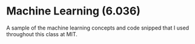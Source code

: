 # Machine Learning (6.036)
A sample of the machine learning concepts and code snipped that I used throughout this class at MIT. 
